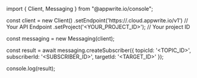 import { Client, Messaging } from "@appwrite.io/console";

const client = new Client()
    .setEndpoint('https://<REGION>.cloud.appwrite.io/v1') // Your API Endpoint
    .setProject('<YOUR_PROJECT_ID>'); // Your project ID

const messaging = new Messaging(client);

const result = await messaging.createSubscriber({
    topicId: '<TOPIC_ID>',
    subscriberId: '<SUBSCRIBER_ID>',
    targetId: '<TARGET_ID>'
});

console.log(result);
